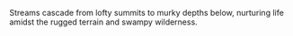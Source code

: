 Streams cascade from lofty summits to murky depths below, nurturing life amidst the rugged terrain and swampy wilderness.
